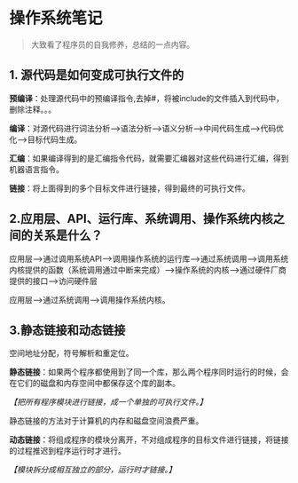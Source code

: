 # 操作系统笔记
> 大致看了程序员的自我修养，总结的一点内容。

## 1. 源代码是如何变成可执行文件的

  **预编译**：处理源代码中的预编译指令,去掉#，将被include的文件插入到代码中，删除注释。。。

  **编译**：对源代码进行词法分析-->语法分析-->语义分析-->中间代码生成-->代码优化-->目标代码生成。

  **汇编**：如果编译得到的是汇编指令代码，就需要汇编器对这些代码进行汇编，得到机器语言指令。

  **链接**：将上面得到的多个目标文件进行链接，得到最终的可执行文件。


## 2.应用层、API、运行库、系统调用、操作系统内核之间的关系是什么？

  应用层-->通过调用系统API-->调用操作系统的运行库-->通过系统调用-->调用系统内核提供的函数（系统调用通过中断来完成）-->操作系统的内核-->通过硬件厂商提供的接口-->访问硬件层
  
  应用层-->通过系统调用-->调用操作系统内核。


## 3.静态链接和动态链接

空间地址分配，符号解析和重定位。

**静态链接**：如果两个程序都使用到了同一个库，那么两个程序同时运行的时候，会在它们的磁盘和内存空间中都保存这个库的副本。

*【把所有程序模块进行链接，成一个单独的可执行文件。】*

静态链接的方法对于计算机的内存和磁盘空间浪费严重。


**动态链接**：将组成程序的模块分离开，不对组成程序的目标文件进行链接，将链接的过程推迟到程序运行时才进行。

*【模块拆分成相互独立的部分，运行时才链接。】*





